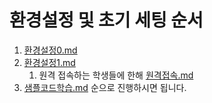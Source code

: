 # 환경설정 및 초기 세팅 순서

1. [환경설정0.md](환경설정0.md)
2. [환경설정1.md](환경설정1.md)
    1. 원격 접속하는 학생들에 한해 [원격접속.md](원격접속.md)
3. [샘플코드학습.md](샘플코드학습.md)
순으로 진행하시면 됩니다.
